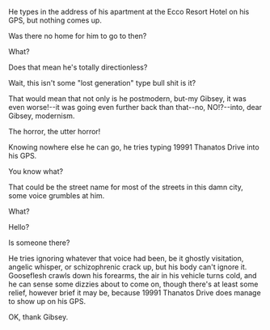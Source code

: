 He types in the address of his apartment at the Ecco Resort Hotel on his GPS, but nothing comes up.

Was there no home for him to go to then?

What?

Does that mean he's totally directionless?

Wait, this isn't some "lost generation" type bull shit is it?

That would mean that not only is he postmodern, but-my Gibsey, it was even worse!--it was going even further back than that--no, NO!?--into, dear Gibsey, modernism.

The horror, the utter horror!

Knowing nowhere else he can go, he tries typing 19991 Thanatos Drive into his GPS.

You know what?

That could be the street name for most of the streets in this damn city, some voice grumbles at him.

What?

Hello?

Is someone there?

He tries ignoring whatever that voice had been, be it ghostly visitation, angelic whisper, or schizophrenic crack up, but his body can't ignore it. Gooseflesh crawls down his forearms, the air in his vehicle turns cold, and he can sense some dizzies about to come on, though there's at least some relief, however brief it may be, because 19991 Thanatos Drive does manage to show up on his GPS.

OK, thank Gibsey.
